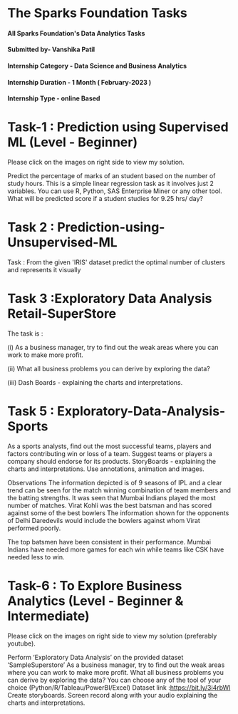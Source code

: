 # The Sparks Foundation Tasks
#### All Sparks Foundation's Data Analytics Tasks
#### Submitted by- Vanshika Patil

#### Internship Category - Data Science and Business Analytics
#### Internship Duration - 1 Month ( February-2023 )
#### Internship Type - online Based



# Task-1 : Prediction using Supervised ML (Level - Beginner)
Please click on the images on right side to view my solution.

Predict the percentage of marks of an student based on the number of study hours.
This is a simple linear regression task as it involves just 2 variables.
You can use R, Python, SAS Enterprise Miner or any other tool.
What will be predicted score if a student studies for 9.25 hrs/ day?



# Task 2 : Prediction-using-Unsupervised-ML
Task : From the given 'IRIS' dataset predict the optimal number of clusters and represents it visually



# Task 3 :Exploratory Data Analysis Retail-SuperStore
The task is :

(i) As a business manager, try to find out the weak areas where you can work to make more profit.

(ii) What all business problems you can derive by exploring the data?

(iii) Dash Boards - explaining the charts and interpretations.



# Task 5 : Exploratory-Data-Analysis-Sports
As a sports analysts, find out the most successful teams, players and factors contributing win or loss of a team. Suggest teams or players a company should endorse for its products. StoryBoards - explaining the charts and interpretations. Use annotations, animation and images.

Observations The information depicted is of 9 seasons of IPL and a clear trend can be seen for the match winning combination of team members and the batting strengths. It was seen that Mumbai Indians played the most number of matches. Virat Kohli was the best batsman and has scored against some of the best bowlers The information shown for the opponents of Delhi Daredevils would include the bowlers against whom Virat performed poorly.

The top batsmen have been consistent in their performance.
Mumbai Indians have needed more games for each win while teams like CSK have needed less to win.



# Task-6 : To Explore Business Analytics (Level - Beginner & Intermediate)
Please click on the images on right side to view my solution (preferably youtube).

Perform ‘Exploratory Data Analysis’ on the provided dataset ‘SampleSuperstore’
As a business manager, try to find out the weak areas where you can work to make more profit.
What all business problems you can derive by exploring the data?
You can choose any of the tool of your choice (Python/R/Tableau/PowerBI/Excel)
Dataset link :https://bit.ly/3i4rbWl
Create storyboards. Screen record along with your audio explaining the charts and interpretations.
